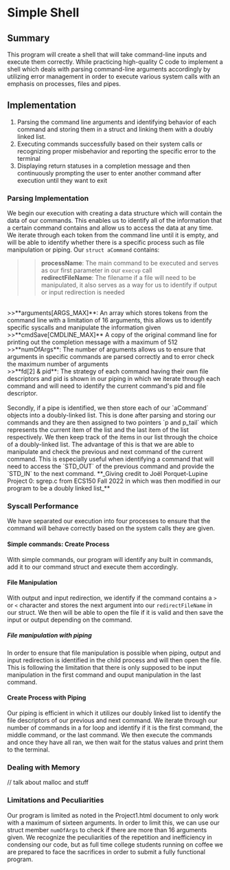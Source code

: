 # Simple Shell

## Summary

This program will create a shell that will take command-line inputs and execute
them correctly. While practicing high-quality C code to implement a shell which
deals with parsing command-line arguments accordingly by utilizing error
management in order to execute various system calls with an emphasis on
processes, files and pipes.

## Implementation

1. Parsing the command line arguments and identifying behavior of each command
and storing them in a struct and linking them with a doubly linked list. 
2. Executing commands successfully based on their system calls or recognizing
proper misbehavior and reporting the specific error to the terminal  
3. Displaying return statuses in a completion message and then continuously
prompting the user to enter another command after execution until they want to
exit

### Parsing Implementation

We begin our execution with creating a data structure which will contain the
data of our commands. This enables us to identify all of the information that a
certain command contains and allow us to access the data at any time. We iterate
through each token from the command line until it is empty, and will be able to
identify whether there is a specific process such as file manipulation or
piping. Our `struct aCommand` contains: <br> 
>>**processName**: The main command
to be executed and serves as our first parameter in our `execvp` call <br>
>>**redirectFileName**: The filename if a file will need to be manipulated, it
also serves as a way for us to identify if output or input redirection is needed
<br>
>>**arguments[ARGS_MAX]**: An array which stores tokens from the command
line with a limitation of 16 arguments, this allows us to identify specific
syscalls and manipulate the information given <br>  >>**cmdSave[CMDLINE_MAX]** A
copy of the original command line for printing out the completion message with a
maximum of 512 <br>
>>**numOfArgs**: The number of arguments allows us to
ensure that arguments in specific commands are parsed correctly and to error
check the maximum number of arguments <br>
>>**fd[2] & pid**: The strategy of
each command having their own file descriptors and pid is shown in our piping in
which we iterate through each command and will need to identify the current
command's pid and file descriptor. <br>
<br>
Secondly, if a pipe is identified, we then store each of our `aCommand` objects
into a doubly-linked list. This is done after parsing and storing our commands
and they are then assigned to two pointers `p and p_tail` which represents the
current item of the list and the last item of the list respectively. We then
keep track of the items in our list through the choice of a doubly-linked list.
The advantage of this is that we are able to manipulate and check the previous
and next command of the current command. This is especially useful when
identifying a command that will need to access the `STD_OUT` of the previous
command and provide the `STD_IN` to the next command. **_Giving credit to Joël
Porquet-Lupine Project 0: sgrep.c from ECS150 Fall 2022 in which was then
modified in our program to be a doubly linked list_**

### Syscall Performance

We have separated our execution into four processes to ensure that the command
will behave correctly based on the system calls they are given.

#### Simple commands: Create Process

With simple commands, our program will identify any built in commands, add it to
our command struct and execute them accordingly.

#### File Manipulation

With output and input redirection, we identify if the command contains a `>` or
`<` character and stores the next argument into our `redirectFileName` in our
struct. We then will be able to open the file if it is valid and then save the
input or output depending on the command.

##### File manipulation with piping

In order to ensure that file manipulation is possible when piping, output and
input redirection is identified in the child process and will then open the
file. This is following the limitation that there is only supposed to be input
manipulation in the first command and ouput manipulation in the last command.

#### Create Process with Piping

Our piping is efficient in which it utilizes our doubly linked list to identify
the file descriptors of our previous and next command. We iterate through our
number of commands in a for loop and identify if it is the first command, the
middle command, or the last command. We then execute the commands and once they
have all ran, we then wait for the status values and print them to the terminal.

### Dealing with Memory

// talk about malloc and stuff

### Limitations and Peculiarities

Our program is limited as noted in the Project1.html document to only work with
a maximum of sixteen arguments. In order to limit this, we can use our struct
member `numOfArgs` to check if there are more than 16 arguments given. We
recognize the peculiarities of the repetition and inefficiency in condensing our
code, but as full time college students running on coffee we are prepared to
face the sacrifices in order to submit a fully functional program.

